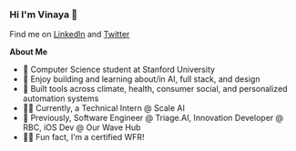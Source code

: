 ### Hi I'm Vinaya 👋

Find me on [Linkedln](https://www.linkedin.com/in/vinaya-sharma/) and [Twitter](https://twitter.com/VinayaSharmaa)
</br>

**About Me**

- 🔭 Computer Science student at Stanford University  
- 🎨 Enjoy building and learning about/in AI, full stack, and design  
- 🧱 Built tools across climate, health, consumer social, and personalized automation systems  
- 👩‍💻 Currently, a Technical Intern @ Scale AI  
- 💼 Previously, Software Engineer @ Triage.AI, Innovation Developer @ RBC, iOS Dev @ Our Wave Hub  
- 🏄‍♀️ Fun fact, I’m a certified WFR!  


